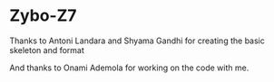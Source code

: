 # Zybo-Z7
Thanks to Antoni Landara and Shyama Gandhi for creating the basic skeleton and format

And thanks to Onami Ademola for working on the code with me.
